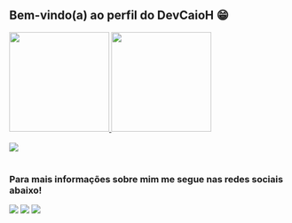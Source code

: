 ## Bem-vindo(a) ao perfil do DevCaioH 😁

 <div>
   <a href="https://github.com/DevCaioH">
    
   <img height="180em" src="https://github-readme-stats.vercel.app/api?username=DevCaioH&show_icons=true&theme=tokyonight&include_all_commits=true"/>
   <img height="180em" src="https://github-readme-stats.vercel.app/api/top-langs/?username=DevCaioH&layout=compact&langs_count=6&theme=tokyonight&github-readme-stats"/>
</div>
    
<div style="display: inline_block"><br>
   <a href="https://skillicons.dev">
    <img src="https://skillicons.dev/icons?i=html,css,bootstrap,js,react,vue,nodejs,ts,angular,git,docker,php,py,discord,vscode, mongodb,mysql&perline=5"/>
  </a>
  

</div>

 
<br>
 
### Para mais informações sobre mim me segue nas redes sociais abaixo!
 
<div> 
  <a href="https://instagram.com/caaiohenrike" target="_blank"><img src="https://img.shields.io/badge/-Instagram-%23E4405F?style=for-the-badge&logo=instagram&logoColor=white" target="_blank"></a>
  <a href = "mailto:caiocontatovagas@gmail.com"><img src="https://img.shields.io/badge/-Gmail-%23333?style=for-the-badge&logo=gmail&logoColor=white" target="_blank"></a>
  <a href="https://www.linkedin.com/in/caiohenriqueantonio" target="_blank"><img src="https://img.shields.io/badge/-LinkedIn-%230077B5?style=for-the-badge&logo=linkedin&logoColor=white" target="_blank"></a>
</div>
